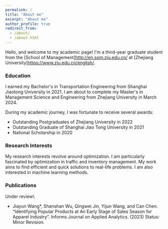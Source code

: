 ```yaml
---
permalink: /
title: "About me"
excerpt: "About me"
author_profile: true
redirect_from: 
  - /about/
  - /about.html
---
```



Hello, and welcome to my academic page! I'm a third-year graduate student from the [School of Management]<http://en.som.zju.edu.cn/> at [Zhejiang University]<https://www.zju.edu.cn/english/>.

### Education

I earned my Bachelor's in Transportation Engineering from Shanghai Jiaotong University in 2021. I am about to complete my Master's in Management Science and Engineering from Zhejiang University in March 2024.

During my academic journey, I was fortunate to receive several awards:


- Outstanding Postgraduates of Zhejiang University in 2022
- Outstanding Graduate of Shanghai Jiao Tong University in 2021
- National Scholarship in 2020


### Research Interests

My research interests revolve around optimization. I am particularly fascinated by optimization in traffic and inventory management. My work aims to find efficient and quick solutions to real-life problems. I am also interested in machine learning methods.

### Publications

Under review\\
- Jiayun Wang*, Shanshan Wu, Qingwei Jin, Yijun Wang, and Can Chen. “Identifying Popular Products at An Early Stage of Sales Season for Apparel Industry”. Informs Journal on Applied Analytics. (2023) Status: Minor Revision.




